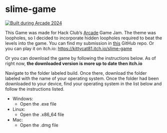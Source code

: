 # slime-game

[![Built during Arcade 2024](https://badges.api.lorebooks.wiki/badges/hackclub/arcade)](https://hackclub.com/arcade)

This Game was made for Hack Club’s [Arcade](https://hackclub.com/arcade/) Game Jam. The theme was loopholes, so I decided to incorporate hidden loopholes required to beat the levels into the game. You can find my submission in [this](https://github.com/hackclub/Arcade-Game-Jam/tree/main/submissions/SIime%20Game%20-%20Lilia%20Dostie%20(KittyCat)) GitHub repo. Or you can play it on itch.io: <https://kittycat81.itch.io/slime-game>

Or you can download the game by following the instructions below. As of right now, **the downloaded version is more up to date then itch.io**

Navigate to the folder labeled build. Once there, download the folder labeled with the name of your operating system. Once the folder had been downloaded to your device, find your operating system in the list below and follow the instructions listed.

- Windows:
  - Open the .exe file
- Linux:
  - Open the .x86_64 file
- Mac:
  - Open the .dmg file
